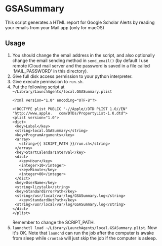 # GSASummary

This script generates a HTML report for Google Scholar Alerts by reading your emails from your Mail.app (only for macOS)

## Usage
1. You should change the email address in the script, and also optionally change the email sending method in `send_email()` (by default I use remote iCloud mail server and the password is saved in a file called 'MAIL_PASSWORD' in this directory).
2. Give full disk access permission to your python interpreter.
3. Give execute permission to `run.sh`.
4. Put the following script at `~/Library/LaunchAgents/local.GSASummary.plist`
    ```
   <?xml version="1.0" encoding="UTF-8"?>

   <!DOCTYPE plist PUBLIC "-//Apple//DTD PLIST 1.0//EN" "http://www.apple.   com/DTDs/PropertyList-1.0.dtd">
   <plist version="1.0">
   <dict>
     <key>Label</key>
     <string>local.GSASummary</string>
     <key>ProgramArguments</key>
     <array>
       <string>{{ SCRIPT_PATH }}/run.sh</string>
     </array>
     <key>StartCalendarInterval</key>
     <dict>
       <key>Hour</key>
       <integer>10</integer>
       <key>Minute</key>
       <integer>00</integer>
     </dict>
     <key>UserName</key>
     <string>lizytalk</string>
     <key>StandardErrorPath</key>
     <string>/usr/local/var/log/GSASummary.log</string>
       <key>StandardOutPath</key>
     <string>/usr/local/var/log/GSASummary.log</string>
   </dict>
   </plist>
    ```
   Remember to change the SCRIPT_PATH.
5. `launchctl load ~/Library/LaunchAgents/local.GSASummary.plist`. Now it's OK. Note that `launchd` can run the job after the computer is awake from sleep while `crontab` will just skip the job if the computer is asleep.